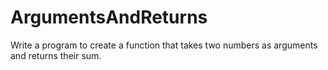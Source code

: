 # ArgumentsAndReturns
Write a program to create a function that takes two numbers as arguments and returns their sum.
